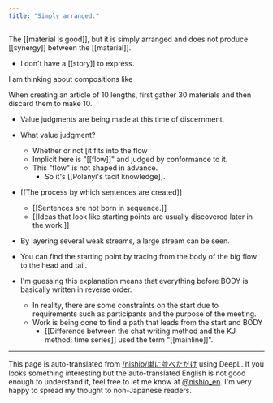 ```yaml
---
title: "Simply arranged."
---
```


The [[material is good]], but it is simply arranged and does not produce [[synergy]] between the [[material]].
- I don't have a [[story]] to express.

I am thinking about compositions like

When creating an article of 10 lengths, first gather 30 materials and then discard them to make 10.
- Value judgments are being made at this time of discernment.
- What value judgment?
    - Whether or not [it fits into the flow
    - Implicit here is "[[flow]]" and judged by conformance to it.
    - This "flow" is not shaped in advance.
        - So it's [[Polanyi's tacit knowledge]].

- [[The process by which sentences are created]]
    - [[Sentences are not born in sequence.]]
    - [[Ideas that look like starting points are usually discovered later in the work.]]
- By layering several weak streams, a large stream can be seen.
- You can find the starting point by tracing from the body of the big flow to the head and tail.
- I'm guessing this explanation means that everything before BODY is basically written in reverse order.
    - In reality, there are some constraints on the start due to requirements such as participants and the purpose of the meeting.
    - Work is being done to find a path that leads from the start and BODY
        - [[Difference between the chat writing method and the KJ method: time series]] used the term "[[mainline]]".


---
This page is auto-translated from [/nishio/単に並べただけ](https://scrapbox.io/nishio/単に並べただけ) using DeepL. If you looks something interesting but the auto-translated English is not good enough to understand it, feel free to let me know at [@nishio_en](https://twitter.com/nishio_en). I'm very happy to spread my thought to non-Japanese readers.